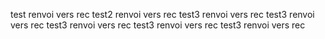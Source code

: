 
test renvoi vers rec
test2 renvoi vers rec
test3 renvoi vers rec
test3 renvoi vers rec
test3 renvoi vers rec
test3 renvoi vers rec
test3 renvoi vers rec

